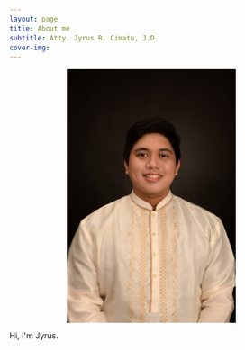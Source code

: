 ```yaml
---
layout: page
title: About me
subtitle: Atty. Jyrus B. Cimatu, J.D.
cover-img: 
---
```


<img src="/assets/img/cimatu_jyrus.jpg" alt="Jyrus" width="300" height="auto" style="display: block; margin: 0 auto;">


Hi, I'm Jyrus.